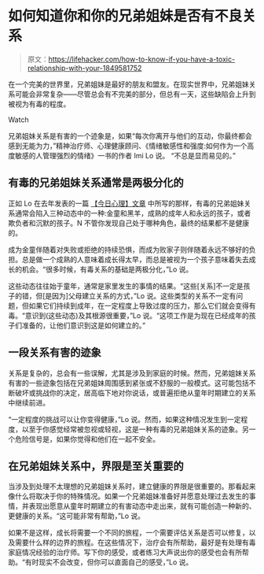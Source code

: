 # 如何知道你和你的兄弟姐妹是否有不良关系

> 原文：<https://lifehacker.com/how-to-know-if-you-have-a-toxic-relationship-with-your-1849581752>

在一个完美的世界里，兄弟姐妹是最好的朋友和盟友。在现实世界中，兄弟姐妹关系可能会非常复杂——尽管总会有不完美的部分，但总有一天，这些缺陷会上升到被视为有毒的程度。

Watch

兄弟姐妹关系是有害的一个迹象是，如果“每次你离开与他们的互动，你最终都会感到无能为力，”精神治疗师、心理健康顾问、《情绪敏感性和强度:如何作为一个高度敏感的人管理强烈的情绪》一书的作者 Imi Lo 说。 “不总是显而易见的。”

## **有毒的兄弟姐妹关系通常是两极分化的**

正如 Lo 在去年发表的一篇 [【今日心理】文章](https://www.psychologytoday.com/us/blog/living-emotional-intensity/202111/3-toxic-sibling-relationship-dynamics) 中所写的那样，有毒的兄弟姐妹关系通常会陷入三种动态中的一种:金童和黑羊，成熟的成年人和永远的孩子，或者欺负者和沉默的孩子。N 不管你发现自己处于哪种角色，最终的结果都不是健康的。

成为金童伴随着对失败或拒绝的持续恐惧，而成为败家子则伴随着永远不够好的负担。总是做一个成熟的人意味着成长得太早，而总是被视为一个孩子意味着失去成长的机会。“很多时候，有毒关系的基础是两极分化，”Lo 说。

这些动态往往始于童年，通常是家里发生的事情的结果。“这些[关系]不一定是孩子的错，但[是因为]父母建立关系的方式，”Lo 说。这些类型的关系不一定有问题，但如果它们持续到成年，在一定程度上导致过度的压力，那么它们就会变得有毒。“意识到(这些动态)及其根源很重要，”Lo 说。“这项工作是为现在已经成年的孩子们准备的，让他们意识到这是如何建立的。”

## **一段关系有害的迹象**

关系是复杂的，总会有一些误解，尤其是涉及到家庭的时候。然而，兄弟姐妹关系有害的一些迹象包括在兄弟姐妹周围感到紧张或不舒服的一般模式。这可能包括不断破坏或挑战你的决定，居高临下地对你说话，或普遍拒绝从童年时期建立的关系中继续前进。

“一定程度的挑战可以让你变得健康，”Lo 说。然而，如果这种情况发生到一定程度，以至于你感觉经常被忽视或轻视，这是一种有毒的兄弟姐妹关系的迹象。另一个危险信号是，如果你觉得和他们在一起不安全。

## 在兄弟姐妹关系中，界限是至关重要的

当涉及到处理不太理想的兄弟姐妹关系时，建立健康的界限是很重要的。那看起来像什么将取决于你的特殊情况。如果一个兄弟姐妹准备好并愿意处理过去发生的事情，并表现出愿意从童年时期建立的有害动态中走出来，就有可能创造一种新的、更健康的关系。“这可能非常有帮助，”Lo 说。

如果不是这样，成长将需要一个不同的旅程，一个需要评估关系是否可以修复，以及需要什么样的边界的旅程。在这些情况下，治疗会有所帮助，最好是有处理有毒家庭情况经验的治疗师。写下你的感受，或者练习大声说出你的感受也会有所帮助。“有时现实不会改变，但你可以直面自己的感受，”Lo 说。